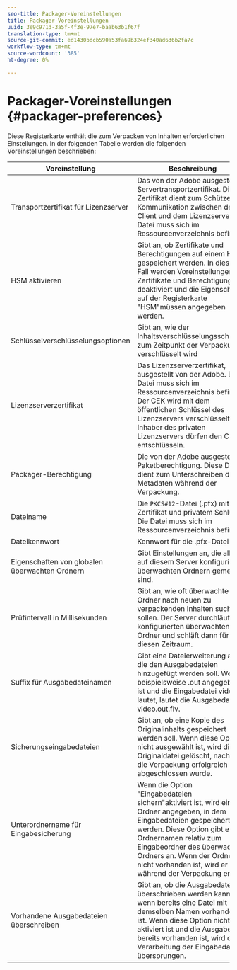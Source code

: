 ```yaml
---
seo-title: Packager-Voreinstellungen
title: Packager-Voreinstellungen
uuid: 3e9c971d-3a5f-4f3e-97e7-baab63b1f67f
translation-type: tm+mt
source-git-commit: ed1430bdcb590a53fa69b324ef340ad636b2fa7c
workflow-type: tm+mt
source-wordcount: '385'
ht-degree: 0%

---
```



# Packager-Voreinstellungen {#packager-preferences}

Diese Registerkarte enthält die zum Verpacken von Inhalten erforderlichen Einstellungen. In der folgenden Tabelle werden die folgenden Voreinstellungen beschrieben:

| Voreinstellung | Beschreibung |
|--- |--- |
| Transportzertifikat für Lizenzserver | Das von der Adobe ausgestellte Servertransportzertifikat. Dieses Zertifikat dient zum Schützen der Kommunikation zwischen dem Client und dem Lizenzserver. Die Datei muss sich im Ressourcenverzeichnis befinden. |
| HSM aktivieren | Gibt an, ob Zertifikate und Berechtigungen auf einem HSM gespeichert werden. In diesem Fall werden Voreinstellungen für Zertifikate und Berechtigungen deaktiviert und die Eigenschaften auf der Registerkarte &quot;HSM&quot;müssen angegeben werden. |
| Schlüsselverschlüsselungsoptionen | Gibt an, wie der Inhaltsverschlüsselungsschlüssel zum Zeitpunkt der Verpackung verschlüsselt wird |
| Lizenzserverzertifikat | Das Lizenzserverzertifikat, ausgestellt von der Adobe. Die Datei muss sich im Ressourcenverzeichnis befinden. Der CEK wird mit dem öffentlichen Schlüssel des Lizenzservers verschlüsselt. Nur Inhaber des privaten Lizenzservers dürfen den CEK entschlüsseln. |
| Packager-Berechtigung | Die von der Adobe ausgestellte Paketberechtigung. Diese Datei dient zum Unterschreiben der Metadaten während der Verpackung. |
| Dateiname | Die `PKCS#12`-Datei (.pfx) mit Zertifikat und privatem Schlüssel. Die Datei muss sich im Ressourcenverzeichnis befinden. |
| Dateikennwort | Kennwort für die .pfx-Datei |
| Eigenschaften von globalen überwachten Ordnern | Gibt Einstellungen an, die allen auf diesem Server konfigurierten überwachten Ordnern gemein sind. |
| Prüfintervall in Millisekunden | Gibt an, wie oft überwachte Ordner nach neuen zu verpackenden Inhalten suchen sollen. Der Server durchläuft alle konfigurierten überwachten Ordner und schläft dann für diesen Zeitraum. |
| Suffix für Ausgabedateinamen | Gibt eine Dateierweiterung an, die den Ausgabedateien hinzugefügt werden soll. Wenn beispielsweise .out angegeben ist und die Eingabedatei video.flv lautet, lautet die Ausgabedatei video.out.flv. |
| Sicherungseingabedateien | Gibt an, ob eine Kopie des Originalinhalts gespeichert werden soll. Wenn diese Option nicht ausgewählt ist, wird die Originaldatei gelöscht, nachdem die Verpackung erfolgreich abgeschlossen wurde. |
| Unterordnername für Eingabesicherung | Wenn die Option &quot;Eingabedateien sichern&quot;aktiviert ist, wird ein Ordner angegeben, in dem Eingabedateien gespeichert werden. Diese Option gibt einen Ordnernamen relativ zum Eingabeordner des überwachten Ordners an. Wenn der Ordner nicht vorhanden ist, wird er während der Verpackung erstellt. |
| Vorhandene Ausgabedateien überschreiben | Gibt an, ob die Ausgabedatei überschrieben werden kann, wenn bereits eine Datei mit demselben Namen vorhanden ist. Wenn diese Option nicht aktiviert ist und die Ausgabedatei bereits vorhanden ist, wird die Verarbeitung der Eingabedatei übersprungen. |
